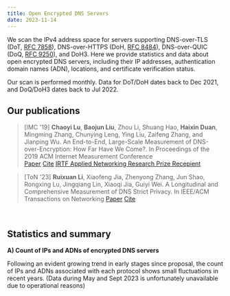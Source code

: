 ```yaml
---
title: Open Encrypted DNS Servers
date: 2023-11-14
---
```


We scan the IPv4 address space for servers supporting DNS-over-TLS (DoT, [RFC 7858](https://datatracker.ietf.org/doc/html/rfc7858)), DNS-over-HTTPS (DoH, [RFC 8484](https://datatracker.ietf.org/doc/html/rfc8484)), DNS-over-QUIC (DoQ, [RFC 9250](https://datatracker.ietf.org/doc/html/rfc9250)), and DoH3. 
Here we provide statistics and data about open encrypted DNS servers, including their IP addresses, authentication domain names (ADN), locations, and certificate verification status. 

Our scan is performed monthly. 
Data for DoT/DoH dates back to Dec 2021, and DoQ/DoH3 dates back to Jul 2022.

## Our publications
> [IMC '19] **Chaoyi Lu**, **Baojun Liu**, Zhou Li, Shuang Hao, **Haixin Duan**, Mingming Zhang, Chunying Leng, Ying Liu, Zaifeng Zhang, and Jianping Wu. An End-to-End, Large-Scale Measurement of DNS-over-Encryption: How Far Have We Come?. In Proceedings of the 2019 ACM Internet Measurement Conference <br>
> <a class="btn btn-outline-primary btn-page-header" href="/files/3355369.3355580.pdf" target="_blank" rel="noopener">Paper</a> 
> <a class="btn btn-outline-primary btn-page-header" href="/files/acm_3355369.3355580.bib" target="_blank" rel="noopener">Cite</a>
> <a class="btn btn-outline-primary btn-page-header" href="https://www.irtf.org/anrp/" target="_blank" rel="noopener">IRTF Applied Networking Research Prize Recepient</a>

> [ToN '23] **Ruixuan Li**, Xiaofeng Jia, Zhenyong Zhang, Jun Shao, Rongxing Lu, Jingqiang Lin, Xiaoqi Jia, Guiyi Wei. A Longitudinal and Comprehensive Measurement of DNS Strict Privacy. In IEEE/ACM Transactions on Networking
<a class="btn btn-outline-primary btn-page-header" href="/files/A_Longitudinal_and_Comprehensive_Measurement_of_DNS_Strict_Privacy.pdf" target="_blank" rel="noopener">Paper</a> 
<a class="btn btn-outline-primary btn-page-header" href="/files/IEEE Xplore Citation BibTeX Download 2023.11.11.4.34.55.bib" target="_blank" rel="noopener">Cite</a>

<br>

## Statistics and summary
**A) Count of IPs and ADNs of encrypted DNS servers**

Following an evident growing trend in early stages since proposal, the count of IPs and ADNs associated with each protocol shows small fluctuations in recent years. 
(Data during May and Sept 2023 is unfortunately unavailable due to operational reasons)


<div id="graph_a" style="height: 650%"></div>

<br>
<br>

**B) Validity of certificates**

Invalid certificates, especially self-signed certificates, still pose as a substantial issue for open DoT servers (>30% of all).
The same problem is minor for other protocols.


<div id="graph_b" style="height: 350%"></div>


<!-- graphs -->
  <script type="text/javascript" src="https://fastly.jsdelivr.net/npm/echarts@5.4.3/dist/echarts.min.js"></script>
  <script type="text/javascript">
    var dom = document.getElementById('graph_a');
    var myChart = echarts.init(dom, null, {
      renderer: 'canvas',
      useDirtyRect: false
    });
    var app = {};
    var option;
    const colors = [
  '#2A8DCE',
  '#D9982D'
];
const dot = [
  ['2021-12', 7833, 2247],
  ['2022-01', 10440, 2484],
  ['2022-02', 10554, 2493],
  ['2022-03', 10843, 2472],
  ['2022-04', 9928, 2508],
  ['2022-05', 9401, 2535],
  ['2022-06', 9325, 2578],
  ['2022-07', 9623, 2907],
  ['2022-08', 9260, 2750],
  ['2022-09', 8914, 2544],
  ['2022-10', 9200, 2579],
  ['2022-11', 10706, 2885],
  ['2022-12', 10102, 2759],
  ['2023-01', 9773, 2658],
  ['2023-02', 9494, 2559],
  ['2023-03', 9224, 2457],
  ['2023-04', 9005, 2415],
  ['2023-10', 16315, 1384]
];
const dot_x = dot.map(function (item) {
  return item[0];
});
const dot_ipcount = dot.map(function (item) {
  return item[1];
});
const dot_adncount = dot.map(function (item) {
  return item[2];
});
//////////
const doh = [
  ['2021-12', 4735, 1005],
  ['2022-01', 6009, 2884],
  ['2022-02', 6441, 3130],
  ['2022-03', 4495, 1245],
  ['2022-04', 5268, 1279],
  ['2022-05', 4819, 1322],
  ['2022-06', 4204, 1355],
  ['2022-07', 4235, 1566],
  ['2022-08', 4154, 1496],
  ['2022-09', 4414, 1519],
  ['2022-10', 4468, 1551],
  ['2022-11', 4685, 1502],
  ['2022-12', 4587, 1413],
  ['2023-01', 4531, 1366],
  ['2023-02', 4481, 1316],
  ['2023-03', 4428, 1279],
  ['2023-04', 4380, 1252],
  ['2023-10', 5205, 571]
];
const doh_x = doh.map(function (item) {
  return item[0];
});
const doh_ipcount = doh.map(function (item) {
  return item[1];
});
const doh_adncount = doh.map(function (item) {
  return item[2];
});
//////
const doq = [
  ['2022-07', 1569, 30],
  ['2022-08', 1722, 51],
  ['2022-09', 1705, 66],
  ['2022-10', 1868, 98],
  ['2022-11', 1910, 101],
  ['2022-12', 2830, 253],
  ['2023-03', 3451, 389],
  ['2023-04', 2294, 395],
  ['2023-05', 2334, 480],
  ['2023-10', 3239, 227]
];
const doq_x = doq.map(function (item) {
  return item[0];
});
const doq_ipcount = doq.map(function (item) {
  return item[1];
});
const doq_adncount = doq.map(function (item) {
  return item[2];
});

const doh3 = [
  ['2022-07', 69, 2],
  ['2022-08', 188, 2],
  ['2022-09', 140, 2],
  ['2022-10', 180, 2],
  ['2022-11', 79, 5],
  ['2022-12', 74, 4],
  ['2023-03', 168, 4],
  ['2023-04', 99, 3],
  ['2023-05', 95, 3],
  ['2023-10', 2175, 36]
];
const doh3_x = doh3.map(function (item) {
  return item[0];
});
const doh3_ipcount = doh3.map(function (item) {
  return item[1];
});
const doh3_adncount = doh3.map(function (item) {
  return item[2];
});

var graph_width = '39%';
var graph_hight = '40%';

option = {
  color: colors,
  tooltip: {
    trigger: 'axis',
  },
  toolbox: {
    feature: {
      saveAsImage: { show: true }
    }
  },
  grid: [
    //0 dot
    { height: graph_hight, width: graph_width, left: '5%' },
    //1 doh
    {
      height: graph_hight,
      width: graph_width,
      left: '5%',
      bottom: '3%'
    },
    //2 doq
    { height: graph_hight, width: graph_width, left: '55%' },
    //3 doh3
    { height: graph_hight, width: graph_width, left: '55%', bottom: '3%'}
  ],
  title: [
    { text: 'DOT', left: '23%' },
    { text: 'DOH', left: '23%', bottom: '40%' },
    { text: 'DOQ', left: '73%' },
    { text: 'DOH3', left: '73%', bottom: '40%' }
  ],
  xAxis: [
    {
      show: true, //隐藏了x轴
      type: 'category',
      gridIndex: 0, //对应前面grid的索引位置（第一个）
      axisTick: {
        alignWithLabel: true
      },
      axisLabel: {
        // interval:showNum,  //x轴显示的数量，我这里是动态算的
      },
      data: dot_x
    },
    ////////////
    {
      type: 'category',
      gridIndex: 1, //对应前面grid的索引位置（第二个）
      axisTick: {
        alignWithLabel: true
      },
      axisLabel: {
        //interval:showNum,
      },
      data: doh_x
    },
    ////////////
    {
      type: 'category',
      gridIndex: 2,
      axisTick: {
        alignWithLabel: true
      },
      axisLabel: {
        //interval:showNum,
      },
      data: doq_x
    },
    ////////////
    {
      type: 'category',
      gridIndex: 3,
      axisTick: {
        alignWithLabel: true
      },
      axisLabel: {
        //interval:showNum,
      },
      data: doh3_x
    },
  ],
  yAxis: [
    {
      type: 'value',
      gridIndex: 0,
      name: 'IP Count',
      splitLine: { show: true },
      nameLocation: 'middle',
      nameTextStyle: {
        padding: 30
      },
      position: 'left',
      axisLine: {
        lineStyle: {
          color: colors[0]
        }
      },
      axisLabel: {
        formatter: '{value}'
      }
    },
    {
      type: 'value',
      gridIndex: 0,
      nameLocation: 'middle',
      name: 'ADN Count',
      nameTextStyle: {
        padding: 30
      },
      splitLine: { show: false },
      position: 'right',
      axisLine: {
        lineStyle: {
          color: colors[1]
        }
      },
      axisLabel: {
        formatter: '{value}'
      }
    },
    /////////////////
    {
      type: 'value',
      gridIndex: 1,
      name: 'IP Count',
      nameTextStyle: {
        padding: 30
      },
      position: 'left',
      nameLocation: 'middle',
      splitLine: { show: false },
      axisLine: {
        lineStyle: {
          color: colors[0]
        }
      },
      axisLabel: {
        formatter: '{value}',
        textStyle: {
          fontSize: 12 //y轴坐标轴上的字体大小
        }
      }
    },
    {
      type: 'value',
      gridIndex: 1,
      name: 'ADN Count',
      nameTextStyle: {
        padding: 30
      },
      nameLocation: 'middle',
      position: 'right',
      splitLine: { show: false },
      axisLine: {
        lineStyle: {
          color: colors[1]
        }
      },
      axisLabel: {
        formatter: '{value}',
        textStyle: {
          fontSize: 12 //y轴坐标轴上的字体大小
        }
      }
    },
    //////////////////
    {
      type: 'value',
      gridIndex: 2,
      name: 'IP Count',
      nameTextStyle: {
        padding: 30
      },
      position: 'left',
      nameLocation: 'middle',
      splitLine: { show: false },
      axisLine: {
        lineStyle: {
          color: colors[0]
        }
      },
      axisLabel: {
        formatter: '{value}',
        textStyle: {
          fontSize: 12 //y轴坐标轴上的字体大小
        }
      }
    },
    {
      type: 'value',
      gridIndex: 2,
      name: 'ADN Count',
      nameTextStyle: {
        padding: 30
      },
      nameLocation: 'middle',
      position: 'right',
      splitLine: { show: false },
      axisLine: {
        lineStyle: {
          color: colors[1]
        }
      },
      axisLabel: {
        formatter: '{value}',
        textStyle: {
          fontSize: 12 //y轴坐标轴上的字体大小
        }
      }
    },
    //////////////
    {
      type: 'value',
      gridIndex: 3,
      name: 'IP Count',
      nameTextStyle: {
        padding: 30
      },
      position: 'left',
      nameLocation: 'middle',
      splitLine: { show: false },
      axisLine: {
        lineStyle: {
          color: colors[0]
        }
      },
      axisLabel: {
        formatter: '{value}',
        textStyle: {
          fontSize: 12 //y轴坐标轴上的字体大小
        }
      }
    },
    {
      type: 'value',
      gridIndex: 3,
      name: 'ADN Count',
      nameTextStyle: {
        padding: 30
      },
      nameLocation: 'middle',
      position: 'right',
      splitLine: { show: false },
      axisLine: {
        lineStyle: {
          color: colors[1]
        }
      },
      axisLabel: {
        formatter: '{value}',
        textStyle: {
          fontSize: 12 //y轴坐标轴上的字体大小
        }
      }
    }
  ],

  series: [
    {
      name: 'DOT IP Count',
      type: 'bar',
      xAxisIndex: 0,
      yAxisIndex: 0,
      data: dot_ipcount,
      color: colors[0],
      barMaxWidth: 20
    },
    {
      name: 'DOT ADN Count',
      type: 'line',
      xAxisIndex: 0,
      yAxisIndex: 1,
      data: dot_adncount,
      color: colors[1]
    },
    ////////////////
    {
      name: 'DOH IP Count',
      type: 'bar',
      xAxisIndex: 1,
      yAxisIndex: 2,
      data: doh_ipcount,
      color: colors[0],
      barMaxWidth: 20
    },
    {
      name: 'DOH ADN Count',
      type: 'line',
      xAxisIndex: 1,
      yAxisIndex: 3,
      data: doh_adncount,
      color: colors[1]
    },
    ////////////////
    {
      name: 'DOQ IP Count',
      type: 'bar',
      xAxisIndex: 2,
      yAxisIndex: 4,
      data: doq_ipcount,
      color: colors[0],
      barMaxWidth: 20
    },
    {
      name: 'DOQ ADN Count',
      type: 'line',
      xAxisIndex: 2,
      yAxisIndex: 5,
      data: doq_adncount,
      color: colors[1]
    },
    ////////////////
    {
      name: 'DOH3 IP Count',
      type: 'bar',
      xAxisIndex: 3,
      yAxisIndex: 6,
      data: doh3_ipcount,
      color: colors[0],
      barMaxWidth: 20
    },
    {
      name: 'DOH3 ADN Count',
      type: 'line',
      xAxisIndex: 3,
      yAxisIndex: 7,
      data: doh3_adncount,
      color: colors[1]
    },
  ]
};
    if (option && typeof option === 'object') {
      myChart.setOption(option);
    }

    window.addEventListener('resize', myChart.resize);
  </script>

<!-- graph b -->
<script type="text/javascript">
    var dom = document.getElementById('graph_b');
    var myChart = echarts.init(dom, null, {
      renderer: 'canvas',
      useDirtyRect: false
    });
    var app = {};
    
    var option;

    const valid = [
  ['2021-12', 0.7760755776841568, 0.9324181626187962, 0, 0],
  ['2022-01', 0.6272988505747127, 0.7109335996005991, 0, 0],
  ['2022-02', 0.6227022929694902, 0.7404129793510325, 0, 0],
  ['2022-03', 0.6085031817762612, 0.9276974416017798, 0, 0],
  ['2022-04', 0.6645850120870266, 0.936408504176158, 0, 0],
  ['2022-05', 0.6997127965110095, 0.9223905374559037, 0, 0],
  ['2022-06', 0.6913672922252011, 0.9112749762131304, 0, 0],
  ['2022-07', 0.6895978385118986, 0.9010625737898466, 0.9974506054811982, 1.0],
  ['2022-08', 0.7014038876889849, 0.8991333654309099, 0.9936120789779327, 1.0],
  ['2022-09', 0.7293022212250393, 0.8994109651110104, 0.9847507331378299, 1.0],
  ['2022-10', 0.7204347826086956, 0.9015219337511191, 0.9753747323340471, 1.0],
  ['2022-11', 0.6301139547917056, 0.9054429028815368, 0.9664921465968587, 1.0],
  ['2022-12', 0.649574341714512, 0.8968824940047961, 0.9614840989399294, 1.0],
  ['2023-01', 0.6582420955694259, 0.8874420657691459, 0, 0],
  ['2023-02', 0.6687381504107858, 0.8917652309752288, 0, 0],
  ['2023-03', 0.6835429314830876, 0.8873080397470642, 0.944943494639235, 1.0],
  ['2023-04', 0.6957245974458635, 0.8872146118721461, 0.9350479511769835, 1.0],
  [
    '2023-10',
    0.6250076616610482,
    0.8975984630163305,
    0.9617165791911083,
    0.9972413793103448
  ]
];
const valid_x = valid.map(function (item) {
  return item[0];
});
const valid_dot = valid.map(function (item) {
  return item[1];
});
const valid_doh = valid.map(function (item) {
  return item[2];
});
const valid_doq = valid.map(function (item) {
  return item[3];
});
const valid_doh3 = valid.map(function (item) {
  return item[4];
});

const self_signed = [
  ['2021-12', 0.16992212434571685, 0.013093980992608237, 0, 0],
  ['2022-01', 0.3282567049808429, 0.0068230986853053755, 0, 0],
  ['2022-02', 0.3349440970248247, 0.007297003570874088, 0, 0],
  ['2022-03', 0.34971871253343173, 0.012458286985539488, 0, 0],
  ['2022-04', 0.28807413376309426, 0.012148823082763858, 0, 0],
  ['2022-05', 0.2514626103605999, 0.015148371031334302, 0, 0],
  ['2022-06', 0.2551206434316354, 0.017602283539486202, 0, 0],
  [
    '2022-07',
    0.25033773251584746,
    0.018417945690672965,
    0.0025493945188017845,
    0.0
  ],
  [
    '2022-08',
    0.23855291576673865,
    0.01853635050553683,
    0.005807200929152149,
    0.0
  ],
  ['2022-09', 0.212474758806372, 0.02084277299501586, 0.00997067448680352, 0.0],
  [
    '2022-10',
    0.22554347826086957,
    0.020590868397493287,
    0.011777301927194861,
    0.0
  ],
  [
    '2022-11',
    0.3182327666728937,
    0.017502668089647812,
    0.015183246073298429,
    0.0
  ],
  [
    '2022-12',
    0.2939021975846367,
    0.01591454109439721,
    0.01696113074204947,
    0.0
  ],
  ['2023-01', 0.2814898188887752, 0.017214742882365925, 0, 0],
  ['2023-02', 0.2676427217189804, 0.012720374916313323, 0, 0],
  [
    '2023-03',
    0.25314397224631396,
    0.012195121951219513,
    0.01883512025499855,
    0.0
  ],
  [
    '2023-04',
    0.23986674069961134,
    0.012100456621004566,
    0.023103748910200523,
    0.0
  ],
  [
    '2023-10',
    0.31467974256818876,
    0.02862632084534102,
    0.009262117937635072,
    0.001379310344827586
  ]
];
const self_signed_x = self_signed.map(function (item) {
  return item[0];
});
const self_signed_dot = self_signed.map(function (item) {
  return item[1];
});
const self_signed_doh = self_signed.map(function (item) {
  return item[2];
});
const self_signed_doq = self_signed.map(function (item) {
  return item[3];
});
const self_signed_doh3 = self_signed.map(function (item) {
  return item[4];
});

option = {
  title: [
    {
      text: 'Valid',
      left: '25%'
    },
    {
      text: 'Self-signed',
      left: '73%'
    }
  ],
  tooltip: {
    trigger: 'axis'
  },
  legend: [
    {
      data: ['DOT', 'DOH', 'DOQ', 'DOH3'],
      left: '41%',
      top: '2.5%'
    }
  ],
  grid: [
    {
      left: '3%',
      bottom: '3%',
      width: '45%',
      containLabel: true
    },
    {
      left: '50%',
      bottom: '3%',
      width: '45%',
      containLabel: true
    }
  ],
  toolbox: {
    feature: {
      saveAsImage: { show: true }
    }
  },
  xAxis: [
    {
      gridIndex: 0,
      type: 'category',
      boundaryGap: false,
      data: valid_x
    },
    {
      gridIndex: 1,
      type: 'category',
      boundaryGap: false,
      data: self_signed_x,
    }
  ],
  yAxis: [
    {
      gridIndex: 0,
      type: 'value'
    },
    {
      gridIndex: 1,
      type: 'value'
    }
  ],
  series: [
    {
      name: 'DOT',
      type: 'line',
      stack: 'Total',
      xAxisIndex: 0,
      yAxisIndex: 0,
      data: valid_dot
    },
    {
      name: 'DOH',
      type: 'line',
      // stack: 'Total',
      xAxisIndex: 0,
      yAxisIndex: 0,
      data: valid_doh
    },
    {
      name: 'DOQ',
      type: 'line',
      // stack: 'Total',
      xAxisIndex: 0,
      yAxisIndex: 0,
      data: valid_doq
    },
    {
      name: 'DOH3',
      type: 'line',
      // stack: 'Total',
      xAxisIndex: 0,
      yAxisIndex: 0,
      data: valid_doh3
    },
    ////////////////////
    {
      name: 'DOT',
      type: 'line',
      // stack: 'Total',
      xAxisIndex: 1,
      yAxisIndex: 1,
      data: self_signed_dot
    },
    {
      name: 'DOH',
      type: 'line',
      // stack: 'Total',
      xAxisIndex: 1,
      yAxisIndex: 1,
      data: self_signed_doh
    },
    {
      name: 'DOQ',
      type: 'line',
      // stack: 'Total',
      xAxisIndex: 1,
      yAxisIndex: 1,
      data: self_signed_doq
    },
    {
      name: 'DOH3',
      type: 'line',
      // stack: 'Total',
      xAxisIndex: 1,
      yAxisIndex: 1,
      data: self_signed_doh3
    },
  ]
};


    if (option && typeof option === 'object') {
      myChart.setOption(option);
    }

    window.addEventListener('resize', myChart.resize);
  </script>

<br>


## Raw data
We provide open access to raw data from the two most recent scans. 
Drop us an [email](luchaoyi@tsinghua.edu.cn) if you need scanning results from other months.

| Date      | DoT servers                                | DoH servers                                | DoQ servers                                | DoH3 servers                                 |
| --------- | ------------------------------------------ | ------------------------------------------ | ------------------------------------------ | -------------------------------------------- |
| October 2023 | [dot-202310.json](/files/dot-2023-10.json) | [doh-202310.json](/files/doh-2023-10.json) | [doq-202310.json](/files/doq-2023-10.json) | [doh3-202310.json](/files/doh3-2023-10.json) |
| April 2023 | [dot-202304.json](/files/dot-2023-04.json) | [doh-202304.json](/files/doh-2023-04.json) | [doq-202304.json](/files/doq-2023-04.json) | [doh3-202304.json](/files/doh3-2023-04.json) |